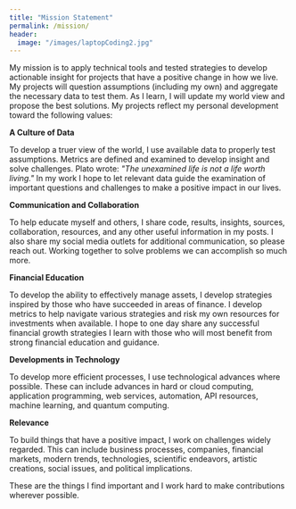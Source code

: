 ```yaml
---
title: "Mission Statement"
permalink: /mission/
header:
  image: "/images/laptopCoding2.jpg"
---
```


My mission is to apply technical tools and tested strategies to develop actionable insight for projects that have a positive change in how we live.  My projects will question assumptions (including my own) and aggregate the necessary data to test them.  As I learn, I will update my world view and propose the best solutions.  My projects reflect my personal development toward the following values:

**A Culture of Data**

To develop a truer view of the world, I use available data to properly test assumptions.  Metrics are defined and examined to develop insight and solve challenges.  Plato wrote: *"The unexamined life is not a life worth living."*  In my work I hope to let relevant data guide the examination of important questions and challenges to make a positive impact in our lives.

**Communication and Collaboration**

To help educate myself and others, I share code, results, insights, sources, collaboration, resources, and any other useful information in my posts.  I also share my social media outlets for additional communication, so please reach out.  Working together to solve problems we can accomplish so much more.

**Financial Education**

To develop the ability to effectively manage assets, I develop strategies inspired by those who have succeeded in areas of finance.  I develop metrics to help navigate various strategies and risk my own resources for investments when available.  I hope to one day share any successful financial growth strategies I learn with those who will most benefit from strong financial education and guidance.

**Developments in Technology**

To develop more efficient processes, I use technological advances where possible.  These can include advances in hard or cloud computing, application programming, web services, automation, API resources, machine learning, and quantum computing.

**Relevance**

To build things that have a positive impact, I work on challenges widely regarded.  This can include business processes, companies, financial markets, modern trends, technologies, scientific endeavors, artistic creations, social issues, and political implications.

These are the things I find important and I work hard to make contributions wherever possible.
